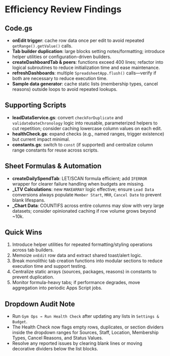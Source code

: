 # Efficiency Review Findings

## Code.gs
- **onEdit trigger**: cache row data once per edit to avoid repeated `getRange().getValue()` calls.
- **Tab builder duplication**: large blocks setting notes/formatting; introduce helper utilities or configuration-driven builders.
- **createDashboardTab & peers**: functions exceed 400 lines; refactor into logical subroutines to reduce initialization time and ease maintenance.
- **refreshDashboards**: multiple `SpreadsheetApp.flush()` calls—verify if both are necessary to reduce execution time.
- **Sample data generator**: cache static lists (membership types, cancel reasons) outside loops to avoid repeated lookups.

## Supporting Scripts
- **leadDataService.gs**: convert `checkForDuplicate` and `validateDateChronology` logic into reusable, parameterized helpers to cut repetition; consider caching lowercase column values on each edit.
- **healthCheck.gs**: expand checks (e.g., named ranges, trigger existence) but current impact minimal.
- **constants.gs**: switch to `const` (if supported) and centralize column range constants for reuse across scripts.

## Sheet Formulas & Automation
- **createDailySpendTab**: LET/SCAN formula efficient; add `IFERROR` wrapper for clearer failure handling when budgets are missing.
- **_LTV Calculations**: new `MAKEARRAY` logic effective; ensure `Lead Data` conversions always populate `Member Start`, `MRR`, `Cancel Date` to prevent blank lifespans.
- **_Chart Data**: COUNTIFS across entire columns may slow with very large datasets; consider opinionated caching if row volume grows beyond ~10k.

## Quick Wins
1. Introduce helper utilities for repeated formatting/styling operations across tab builders.
2. Memoize `onEdit` row data and extract shared toast/alert logic.
3. Break monolithic tab creation functions into modular sections to reduce execution time and support testing.
4. Centralize static arrays (sources, packages, reasons) in constants to prevent duplication.
5. Monitor formula-heavy tabs; if performance degrades, move aggregation into periodic Apps Script jobs.

## Dropdown Audit Note
- Run `Gym Ops → Run Health Check` after updating any lists in `Settings & Budget`.
- The Health Check now flags empty rows, duplicates, or section dividers inside the dropdown ranges for Sources, Staff, Location, Membership Types, Cancel Reasons, and Status Values.
- Resolve any reported issues by clearing blank lines or moving decorative dividers below the list blocks.
